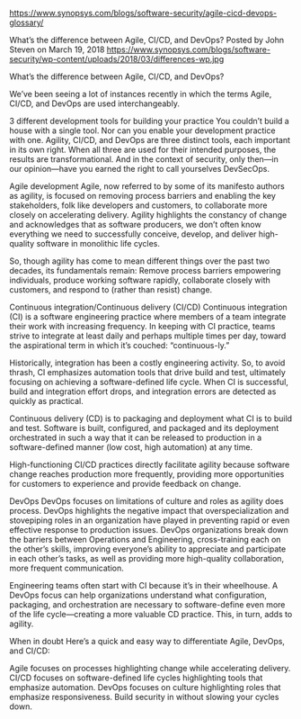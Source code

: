 https://www.synopsys.com/blogs/software-security/agile-cicd-devops-glossary/

What’s the difference between Agile, CI/CD, and DevOps?
Posted by John Steven on March 19, 2018
https://www.synopsys.com/blogs/software-security/wp-content/uploads/2018/03/differences-wp.jpg


What’s the difference between Agile, CI/CD, and DevOps?

We’ve been seeing a lot of instances recently in which the terms Agile, CI/CD, and DevOps are used interchangeably.

3 different development tools for building your practice
You couldn’t build a house with a single tool. Nor can you enable your development practice with one. Agility, CI/CD, and DevOps are three distinct tools, each important in its own right. When all three are used for their intended purposes, the results are transformational. And in the context of security, only then—in our opinion—have you earned the right to call yourselves DevSecOps.

Agile development
Agile, now referred to by some of its manifesto authors as agility, is focused on removing process barriers and enabling the key stakeholders, folk like developers and customers, to collaborate more closely on accelerating delivery. Agility highlights the constancy of change and acknowledges that as software producers, we don’t often know everything we need to successfully conceive, develop, and deliver high-quality software in monolithic life cycles.

So, though agility has come to mean different things over the past two decades, its fundamentals remain: Remove process barriers empowering individuals, produce working software rapidly, collaborate closely with customers, and respond to (rather than resist) change.

Continuous integration/Continuous delivery (CI/CD)
Continuous integration (CI) is a software engineering practice where members of a team integrate their work with increasing frequency. In keeping with CI practice, teams strive to integrate at least daily and perhaps multiple times per day, toward the aspirational term in which it’s couched: “continuous-ly.”

Historically, integration has been a costly engineering activity. So, to avoid thrash, CI emphasizes automation tools that drive build and test, ultimately focusing on achieving a software-defined life cycle. When CI is successful, build and integration effort drops, and integration errors are detected as quickly as practical.

Continuous delivery (CD) is to packaging and deployment what CI is to build and test. Software is built, configured, and packaged and its deployment orchestrated in such a way that it can be released to production in a software-defined manner (low cost, high automation) at any time.

High-functioning CI/CD practices directly facilitate agility because software change reaches production more frequently, providing more opportunities for customers to experience and provide feedback on change.

DevOps
DevOps focuses on limitations of culture and roles as agility does process. DevOps highlights the negative impact that overspecialization and stovepiping roles in an organization have played in preventing rapid or even effective response to production issues. DevOps organizations break down the barriers between Operations and Engineering, cross-training each on the other’s skills, improving everyone’s ability to appreciate and participate in each other’s tasks, as well as providing more high-quality collaboration, more frequent communication.

Engineering teams often start with CI because it’s in their wheelhouse. A DevOps focus can help organizations understand what configuration, packaging, and orchestration are necessary to software-define even more of the life cycle—creating a more valuable CD practice. This, in turn, adds to agility.



When in doubt
Here’s a quick and easy way to differentiate Agile, DevOps, and CI/CD:

Agile focuses on processes highlighting change while accelerating delivery.
CI/CD focuses on software-defined life cycles highlighting tools that emphasize automation.
DevOps focuses on culture highlighting roles that emphasize responsiveness.
Build security in without slowing your cycles down.
